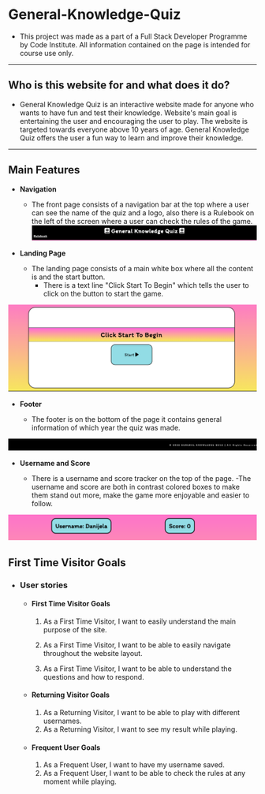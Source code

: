 # General-Knowledge-Quiz
- This project was made as a part of a Full Stack Developer Programme by Code Institute. All information contained on the page is intended for course use only.
-----
## Who is this website for and what does it do? 

- General Knowledge Quiz is an interactive website made for anyone who wants to have fun and test their knowledge. 
Website's main goal is entertaining the user and encouraging the user to play. The website is targeted towards everyone above 10 years of age. General Knowledge Quiz offers the user a fun way to learn and improve their knowledge.
-----
## Main Features
- __Navigation__

  - The front page consists of a navigation bar at the top where a user can see the name of the quiz and a logo, also there is a Rulebook on the left of the screen where a user can check the rules of the game.
  ![App Screenshot](wireframes/images/title-quiz.png)

- __Landing Page__

  - The landing page consists of a main white box where all the content is and the start button.
    - There is a text line "Click Start To Begin" which tells the user to click on the button to start the game.

![App Screenshot](wireframes/images/front-page.png)

- __Footer__

  - The footer is on the bottom of the page it contains general information of which year the quiz was made.
    
![App Screenshot](wireframes/images/footer-quiz.png)

- __Username and Score__

  - There is a username and score tracker on the top of the page.
    -The username and score are both in contrast colored boxes to make them stand out more, make the game more enjoyable and easier to follow.
    
![App Screenshot](wireframes/images/username-score.png)
 ## First Time Visitor Goals
-   ### User stories

    -   #### First Time Visitor Goals

        1. As a First Time Visitor, I want to easily understand the main 
        purpose of the site.

        2. As a First Time Visitor, I want to be able to easily navigate throughout the website layout.

        3. As a First Time Visitor, I want to be able to understand the questions and how to respond. 

    -   #### Returning Visitor Goals

        1. As a Returning Visitor, I want to be able to play with different usernames.
        2. As a Returning Visitor, I want to see my result while playing.
        

    -   #### Frequent User Goals
        1. As a Frequent User, I want to have my username saved.
        2. As a Frequent User, I want to be able to check the rules at any moment while playing. 